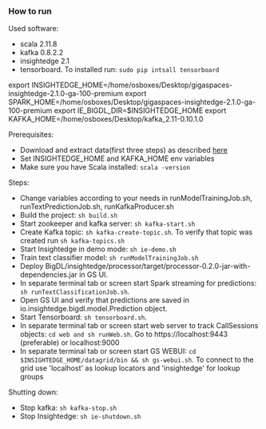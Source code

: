 ### How to run

Used software:
* scala 2.11.8
* kafka 0.8.2.2
* insightedge 2.1
* tensorboard. To installed run: ```sudo pip intsall tensorboard```

export INSIGHTEDGE_HOME=/home/osboxes/Desktop/gigaspaces-insightedge-2.1.0-ga-100-premium
export SPARK_HOME=/home/osboxes/Desktop/gigaspaces-insightedge-2.1.0-ga-100-premium
export IE_BIGDL_DIR=$INSIGHTEDGE_HOME
export KAFKA_HOME=/home/osboxes/Desktop/kafka_2.11-0.10.1.0

Prerequisites:
* Download and extract data(first three steps) as described [here](https://github.com/intel-analytics/BigDL/tree/master/spark/dl/src/main/scala/com/intel/analytics/bigdl/example/textclassification)
* Set INSIGHTEDGE_HOME and KAFKA_HOME env variables
* Make sure you have Scala installed: ```scala -version```

Steps:
* Change variables according to your needs in runModelTrainingJob.sh, runTextPredictionJob.sh, runKafkaProducer.sh 
* Build the project: ```sh build.sh```
* Start zookeeper and kafka server: ```sh kafka-start.sh```
* Create Kafka topic: ```sh kafka-create-topic.sh```. To verify that topic was created run ```sh kafka-topics.sh```
* Start Insightedge in demo mode: ```sh ie-demo.sh```
* Train text classifier model: ```sh runModelTrainingJob.sh```
* Deploy BigDL/insightedge/processor/target/processor-0.2.0-jar-with-dependencies.jar in GS UI.
* In separate terminal tab or screen start Spark streaming for predictions: ```sh runTextClassificationJob.sh```.
* Open GS UI and verify that predictions are saved in io.insightedge.bigdl.model.Prediction object.
* Start Tensorboard: ```sh tensorboard.sh```. 
* In separate terminal tab or screen start web server to track CallSessions objects: ```cd web and sh runWeb.sh```. Go to https://localhost:9443 (preferable) or localhost:9000
* In separate terminal tab or screen start GS WEBUI: ```cd $INSIGHTEDGE_HOME/datagrid/bin && sh gs-webui.sh```. To connect to the grid use 'localhost' as lookup locators and 'insightedge' for lookup groups 

Shutting down:
* Stop kafka: ```sh kafka-stop.sh```
* Stop Insightedge: ```sh ie-shutdown.sh```

